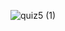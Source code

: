![quiz5 (1)](https://user-images.githubusercontent.com/94234015/143269008-88b87859-df95-40a9-b7f0-10791bda8c31.jpg)

